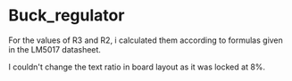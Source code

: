 # Buck_regulator

For the values of R3 and R2, i calculated them according to formulas given in the LM5017 datasheet.


I couldn't change the text ratio in board layout as it was locked at 8%.
